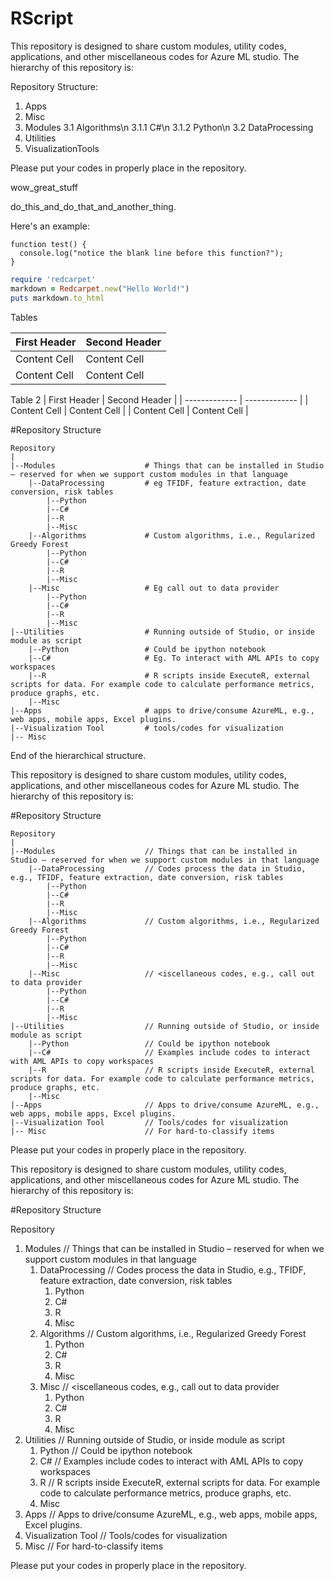 RScript
=======

This repository is designed to share custom modules, utility codes, applications, and other miscellaneous codes for Azure ML studio. The hierarchy of this repository is:

Repository Structure: 
1. Apps
2. Misc
3. Modules
   3.1 Algorithms\n
       3.1.1 C#\n
       3.1.2 Python\n
   3.2 DataProcessing
4. Utilities
5. VisualizationTools


Please put your codes in properly place in the repository.


 
wow_great_stuff

do_this_and_do_that_and_another_thing.



Here's an example:

```
function test() {
  console.log("notice the blank line before this function?");
}
```



```ruby
require 'redcarpet'
markdown = Redcarpet.new("Hello World!")
puts markdown.to_html
```



Tables


First Header  | Second Header
------------- | -------------
Content Cell  | Content Cell
Content Cell  | Content Cell



Table 2
| First Header  | Second Header |
| ------------- | ------------- |
| Content Cell  | Content Cell  |
| Content Cell  | Content Cell  |



#Repository Structure
```
Repository
|
|--Modules                    # Things that can be installed in Studio – reserved for when we support custom modules in that language
    |--DataProcessing         # eg TFIDF, feature extraction, date conversion, risk tables
        |--Python
        |--C#
        |--R
        |--Misc
    |--Algorithms             # Custom algorithms, i.e., Regularized Greedy Forest
        |--Python
        |--C#
        |--R
        |--Misc
    |--Misc                   # Eg call out to data provider
        |--Python
        |--C#
        |--R
        |--Misc
|--Utilities                  # Running outside of Studio, or inside module as script
    |--Python                 # Could be ipython notebook
    |--C#                     # Eg. To interact with AML APIs to copy workspaces
    |--R                      # R scripts inside ExecuteR, external scripts for data. For example code to calculate performance metrics, produce graphs, etc.
    |--Misc
|--Apps                       # apps to drive/consume AzureML, e.g., web apps, mobile apps, Excel plugins.
|--Visualization Tool         # tools/codes for visualization    
|--	Misc 
```

End of the hierarchical structure.





This repository is designed to share custom modules, utility codes, applications, and other miscellaneous codes for Azure ML studio. The hierarchy of this repository is:

#Repository Structure
```
Repository
|
|--Modules                    // Things that can be installed in Studio – reserved for when we support custom modules in that language
    |--DataProcessing         // Codes process the data in Studio, e.g., TFIDF, feature extraction, date conversion, risk tables
        |--Python
        |--C#
        |--R
        |--Misc
    |--Algorithms             // Custom algorithms, i.e., Regularized Greedy Forest
        |--Python
        |--C#
        |--R
        |--Misc
    |--Misc                   // <iscellaneous codes, e.g., call out to data provider
        |--Python
        |--C#
        |--R
        |--Misc
|--Utilities                  // Running outside of Studio, or inside module as script
    |--Python                 // Could be ipython notebook
    |--C#                     // Examples include codes to interact with AML APIs to copy workspaces
    |--R                      // R scripts inside ExecuteR, external scripts for data. For example code to calculate performance metrics, produce graphs, etc.
    |--Misc
|--Apps                       // Apps to drive/consume AzureML, e.g., web apps, mobile apps, Excel plugins.
|--Visualization Tool         // Tools/codes for visualization    
|--	Misc                      // For hard-to-classify items
```
Please put your codes in properly place in the repository.




This repository is designed to share custom modules, utility codes, applications, and other miscellaneous codes for Azure ML studio. The hierarchy of this repository is:

#Repository Structure

Repository
1. Modules                    // Things that can be installed in Studio – reserved for when we support custom modules in that language
   1. DataProcessing         // Codes process the data in Studio, e.g., TFIDF, feature extraction, date conversion, risk tables
        1. Python
        2. C#
        3. R
        4. Misc
    2. Algorithms             // Custom algorithms, i.e., Regularized Greedy Forest
        1. Python
        2. C#
        3. R
        4. Misc
    3. Misc                   // <iscellaneous codes, e.g., call out to data provider
        1. Python
        2. C#
        3. R
        4. Misc
2. Utilities                  // Running outside of Studio, or inside module as script
    1. Python                 // Could be ipython notebook
    2. C#                     // Examples include codes to interact with AML APIs to copy workspaces
    3. R                      // R scripts inside ExecuteR, external scripts for data. For example code to calculate performance metrics, produce graphs, etc.
    4. Misc
3. Apps                       // Apps to drive/consume AzureML, e.g., web apps, mobile apps, Excel plugins.
4. Visualization Tool         // Tools/codes for visualization    
5. Misc                      // For hard-to-classify items

Please put your codes in properly place in the repository.

